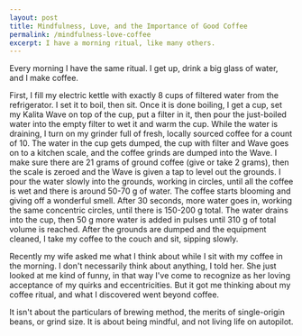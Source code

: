 ```yaml
---
layout: post
title: Mindfulness, Love, and the Importance of Good Coffee
permalink: /mindfulness-love-coffee
excerpt: I have a morning ritual, like many others. 
---
```

Every morning I have the same ritual. I get up, drink a big glass of water, and I make coffee.

First, I fill my electric kettle with exactly 8 cups of filtered water from the refrigerator. I set it to boil, then sit. Once it is done boiling, I get a cup, set my Kalita Wave on top of the cup, put a filter in it, then pour the just-boiled water into the empty filter to wet it and warm the cup. While the water is draining, I turn on my grinder full of fresh, locally sourced coffee for a count of 10. The water in the cup gets dumped, the cup with filter and Wave goes on to a kitchen scale, and the coffee grinds are dumped into the Wave. I make sure there are 21 grams of ground coffee (give or take 2 grams), then the scale is zeroed and the Wave is given a tap to level out the grounds. I pour the water slowly into the grounds, working in circles, until all the coffee is wet and there is around 50-70 g of water. The coffee starts blooming and giving off a wonderful smell. After 30 seconds, more water goes in, working the same concentric circles, until there is 150-200 g total. The water drains into the cup, then 50 g more water is added in pulses until 310 g of total volume is reached. After the grounds are dumped and the equipment cleaned, I take my coffee to the couch and sit, sipping slowly.

Recently my wife asked me what I think about while I sit with my coffee in the morning. I don't necessarily think about anything, I told her. She just looked at me kind of funny, in that way I've come to recognize as her loving acceptance of my quirks and eccentricities. But it got me thinking about my coffee ritual, and what I discovered went beyond coffee.

It isn't about the particulars of brewing method, the merits of single-origin beans, or grind size. It is about being mindful, and not living life on autopilot. 
